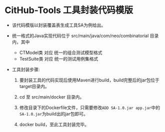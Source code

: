 # CitHub-Tools 工具封装代码模版

- 该代码模版以封装覆盖表生成工具SA为例给出。

- 统一格式的Java实现代码位于 src/main/java/com/neo/combinatorial 目录内，其中

  - CTModel类 对应 统一的组合测试模型格式
  - TestSuite类 对应 统一的测试用例集格式

- 工具封装步骤:

  1. 要封装工具的代码实现后使用Maven进行build，build完整后的jar包位于target目录内。

  2. cd 至 src/main/docker 目录内。

  3. 修改目录下的Dockerfile文件，只需要修改`ADD SA-1.0.jar app.jar`中的`SA-1.0.jar`为build出的jar包即可。

  4. docker build，至此工具封装完毕。

     
